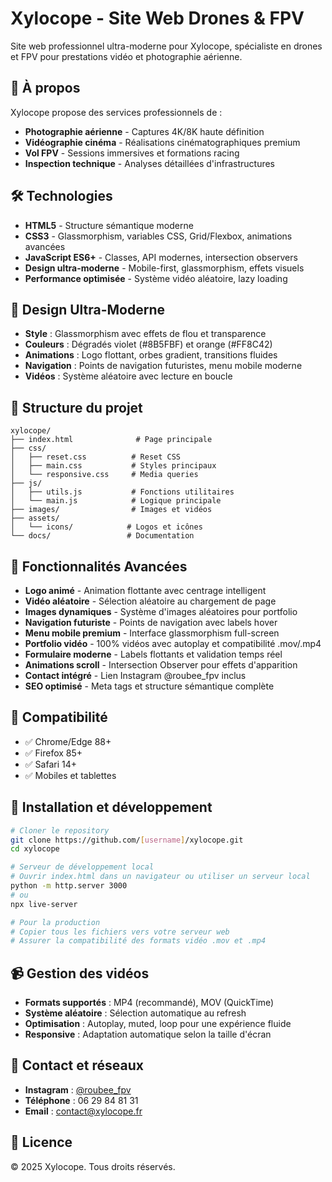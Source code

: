 # Xylocope - Site Web Drones & FPV

Site web professionnel ultra-moderne pour Xylocope, spécialiste en drones et FPV pour prestations vidéo et photographie aérienne.

## 🚁 À propos

Xylocope propose des services professionnels de :
- **Photographie aérienne** - Captures 4K/8K haute définition
- **Vidéographie cinéma** - Réalisations cinématographiques premium
- **Vol FPV** - Sessions immersives et formations racing
- **Inspection technique** - Analyses détaillées d'infrastructures

## 🛠️ Technologies

- **HTML5** - Structure sémantique moderne
- **CSS3** - Glassmorphism, variables CSS, Grid/Flexbox, animations avancées
- **JavaScript ES6+** - Classes, API modernes, intersection observers
- **Design ultra-moderne** - Mobile-first, glassmorphism, effets visuels
- **Performance optimisée** - Système vidéo aléatoire, lazy loading

## 🎨 Design Ultra-Moderne

- **Style** : Glassmorphism avec effets de flou et transparence
- **Couleurs** : Dégradés violet (#8B5FBF) et orange (#FF8C42)
- **Animations** : Logo flottant, orbes gradient, transitions fluides
- **Navigation** : Points de navigation futuristes, menu mobile moderne
- **Vidéos** : Système aléatoire avec lecture en boucle

## 📁 Structure du projet

```
xylocope/
├── index.html              # Page principale
├── css/
│   ├── reset.css          # Reset CSS
│   ├── main.css           # Styles principaux
│   └── responsive.css     # Media queries
├── js/
│   ├── utils.js           # Fonctions utilitaires
│   └── main.js            # Logique principale
├── images/                # Images et vidéos
├── assets/
│   └── icons/            # Logos et icônes
└── docs/                 # Documentation
```

## 🚀 Fonctionnalités Avancées

- **Logo animé** - Animation flottante avec centrage intelligent
- **Vidéo aléatoire** - Sélection aléatoire au chargement de page
- **Images dynamiques** - Système d'images aléatoires pour portfolio
- **Navigation futuriste** - Points de navigation avec labels hover
- **Menu mobile premium** - Interface glassmorphism full-screen
- **Portfolio vidéo** - 100% vidéos avec autoplay et compatibilité .mov/.mp4
- **Formulaire moderne** - Labels flottants et validation temps réel
- **Animations scroll** - Intersection Observer pour effets d'apparition
- **Contact intégré** - Lien Instagram @roubee_fpv inclus
- **SEO optimisé** - Meta tags et structure sémantique complète

## 📱 Compatibilité

- ✅ Chrome/Edge 88+
- ✅ Firefox 85+
- ✅ Safari 14+
- ✅ Mobiles et tablettes

## 🔧 Installation et développement

```bash
# Cloner le repository
git clone https://github.com/[username]/xylocope.git
cd xylocope

# Serveur de développement local
# Ouvrir index.html dans un navigateur ou utiliser un serveur local
python -m http.server 3000
# ou
npx live-server

# Pour la production
# Copier tous les fichiers vers votre serveur web
# Assurer la compatibilité des formats vidéo .mov et .mp4
```

## 📹 Gestion des vidéos

- **Formats supportés** : MP4 (recommandé), MOV (QuickTime)
- **Système aléatoire** : Sélection automatique au refresh
- **Optimisation** : Autoplay, muted, loop pour une expérience fluide
- **Responsive** : Adaptation automatique selon la taille d'écran

## 🎯 Contact et réseaux

- **Instagram** : [@roubee_fpv](https://www.instagram.com/roubee_fpv)
- **Téléphone** : 06 29 84 81 31
- **Email** : contact@xylocope.fr

## 📄 Licence

© 2025 Xylocope. Tous droits réservés.
